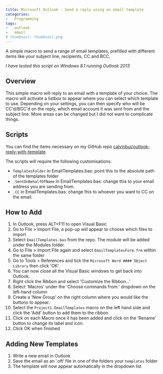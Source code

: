 ```yaml
---
title: Microsoft Outlook - Send a reply using an email template
categories:
-   Programming
tags:
-   outlook
-   email
# thumbnail: thumbnail.png
---
```


A simple macro to send a range of email templates, prefilled with different items like your subject line, recipients, CC and BCC.

<!-- more -->

_I have tested this script on Windows 8.1 running Outlook 2013_

## Overview

This simple macro will reply to an email with a template of your choice. The macro will activate a listbox to appear where you can select which template to use. Depending on your settings, you can then specify who will be CC'd/BCC'd on the reply, which email account it was sent from and the subject line. More areas can be changed but I did not want to complicate things.

## Scripts

You can find the items necessary on my GitHub repo [calvinbui/outlook-reply-with-template](https://github.com/calvinbui/outlook-reply-with-template).

The scripts will require the following customisations:

* `TemplatesFolder` in EmailTemplates.bas: point this to the absolute path of the templates folder
* `.SentOnBehalfOfName` in EmailTemplates.bas: change this to your email address you are sending from.
* `.CC` in EmailTemplates.bas: change this to whoever you want to CC on the email.

## How to Add

1.  In Outlook, press ALT+F11 to open Visual Basic
2.  Go to File > Import File, a pop-up will appear to choose which files to import
3.  Select `EmailTemplates.bas` from the repo. The module will be added under the Modules folder.
4.  Go to File > Import File again and select `EmailTemplatesForm.frm` within the same folder
5.  Go to Tools > References and tick the `Microsoft Word #### Object Library` then click 'OK'.
6.  You can now close all the Visual Basic windows to get back into Outlook.
6.  Right click the Ribbon and select 'Customize the Ribbon…'
7.  Select 'Macros' under the 'Choose commands from:' dropdown on the left-hand column
8.  Create a ‘New Group’ on the right column where you would like the buttons to appear.
9.  Select the `Project1.EmailTemplates` macro on the left hand side and click the 'Add' button to add them to the ribbon
10.	Click on each Macro once it has been added and click on the ‘Rename’ button to change its label and icon.
11.	Click OK when finished

## Adding New Templates

1.  Write a new email in Outlook
2.  Save the email as an ‘.oft’ file in one of the folders your `templates` folder
3.  The template will now appear automatically in the dropdown list
